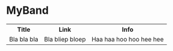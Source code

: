 # MyBand

<!DOCTYPE html>
<html>
  <head></head>
  <body>
 <table>
  <tr>
    <th>Title</th>
    <th>Link</th>
    <th>Info</th>
  </tr>
   <tr>
     <td>Bla bla bla</td>
     <td>Bla bliep bloep</td>
     <td> Haa haa hoo hoo hee hee</td>
   </tr>
  </body>
<html>

